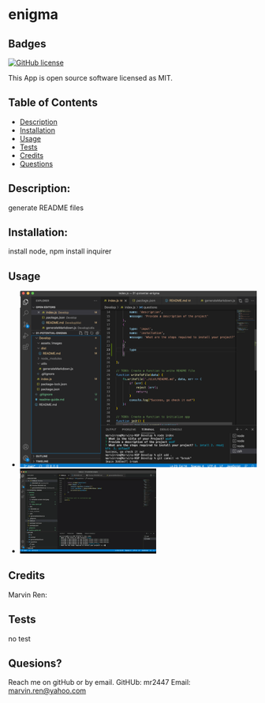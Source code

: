 # enigma
  ## Badges
  
  [![GitHub license](https://img.shields.io/badge/license-MIT-blue.svg)](https://choosealicense.com/licenses/mit/)
  
  This App is open source software licensed as MIT.
  ## Table of Contents
  * [Description](https://github.com/mr2447/potential-enigma/tree/main/Develop/dist#description)
  * [Installation](https://github.com/mr2447/potential-enigma/tree/main/Develop/dist#installation)
  * [Usage](https://github.com/mr2447/potential-enigma/tree/main/Develop/dist#usage)
  * [Tests](https://github.com/mr2447/potential-enigma/tree/main/Develop/dist#tests)
  * [Credits](https://github.com/mr2447/potential-enigma/tree/main/Develop/dist#Credits)
  * [Questions](https://github.com/mr2447/potential-enigma/tree/main/Develop/dist#questions)
  ## Description: 
  generate README files
  ## Installation: 
  install node, npm install inquirer
  ## Usage
  * ![terminal in VS](../assets/images/screen-shot.jpeg)
  * ![terminal in VS](../assets/videos/video.gif)
  ## Credits 
  Marvin Ren: 
  ## Tests
  no test
  ## Quesions?
  Reach me on gitHub or by email. 
  GitHUb: mr2447
  Email: marvin.ren@yahoo.com

